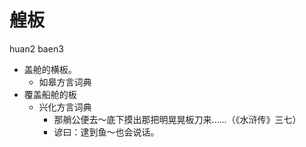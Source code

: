 



# 艎板
huan2 baen3
+ 盖舱的横板。
  * 如皋方言词典
+ 覆盖船舱的板
  * 兴化方言词典
    - 那艄公便去～底下摸出那把明晃晃板刀来……（《水浒传》三七）
    - 谚曰：逮到鱼～也会说话。
